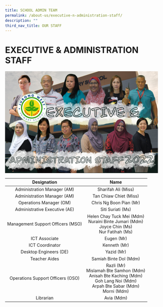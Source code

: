 ```yaml
---
title: SCHOOL ADMIN TEAM
permalink: /about-us/executive-n-administration-staff/
description: ""
third_nav_title: OUR STAFF
---
```




# EXECUTIVE & ADMINISTRATION STAFF

![](/images/About%20Us/IMG_1638.png)

|             Designation            |                                                                Name                                                               |
|:----------------------------------:|:---------------------------------------------------------------------------------------------------------------------------------:|
|     Administration Manager (AM)    |                                                        Sharifah Ali (Miss)                                                        |
|     Administration Manager (AM)    |                                                      Tan Chiaw Chiet (Miss)                                                       |
|       Operations Manager (OM)      |                                                       Chris Ng Boon Pian (Mr)                                                     |
|    Administrative Executive (AE)   |                                                         Siti Suriati (Ms)                                                         |
|  Management Support Officers (MSO) |                   Helen Chay Tuck Mei (Mdm)<br>Nuraini Binte Jumari (Mdm)<br>Joyce Chin (Ms)<br>Nur Fatihah (Ms)                  |
|            ICT Associate           |                                                             Eugen (Mr)                                                            |
|           ICT Coordinator          |                                                           Kenneth (Mr)                                                            |
|       Desktop Engineers (DE)       |                                                             Yazid (Mr)                                                            |
|            Teacher Aides           |                                                       Samiah Binte Dol (Mdm)                                                      |
| Operations Support Officers (OSO)  | Razli (Mr)<br>Mislamah Bte Samhon (Mdm)<br>Anisah Bte Kaching (Mdm)<br>Goh Lang Noi (Mdm)<br>Arpah Bte Sabar (Mdm)<br>Morni (Mdm) |
|              Librarian             |                                                             Avia (Mdm)                                                            |
